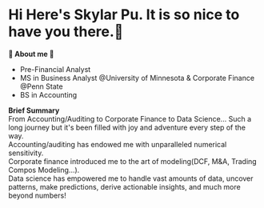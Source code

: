 # Hi Here's Skylar Pu. It is so nice to have you there.🩵
**🩶 About me 🩶**
- Pre-Financial Analyst    
- MS in Business Analyst @University of Minnesota & Corporate Finance @Penn State  
- BS in Accounting

**Brief Summary**   
From Accounting/Auditing to Corporate Finance to Data Science... Such a long journey but it's been filled with joy and adventure every step of the way.  
Accounting/auditing has endowed me with unparalleled numerical sensitivity.   
Corporate finance introduced me to the art of modeling(DCF, M&A, Trading Compos Modeling...).  
Data science has empowered me to handle vast amounts of data, uncover patterns, make predictions, derive actionable insights, and much more beyond numbers!  





